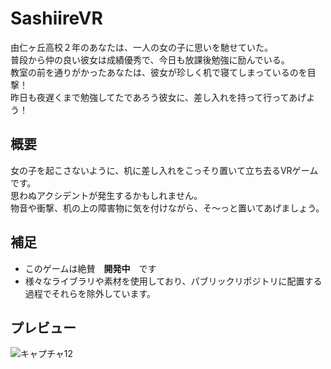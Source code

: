 # SashiireVR
由仁ヶ丘高校２年のあなたは、一人の女の子に思いを馳せていた。  
普段から仲の良い彼女は成績優秀で、今日も放課後勉強に励んでいる。  
教室の前を通りがかったあなたは、彼女が珍しく机で寝てしまっているのを目撃！  
昨日も夜遅くまで勉強してたであろう彼女に、差し入れを持って行ってあげよう！


## 概要
女の子を起こさないように、机に差し入れをこっそり置いて立ち去るVRゲームです。  
思わぬアクシデントが発生するかもしれません。  
物音や衝撃、机の上の障害物に気を付けながら、そ～っと置いてあげましょう。

## 補足
- このゲームは絶賛　**開発中**　です
- 様々なライブラリや素材を使用しており、パブリックリポジトリに配置する過程でそれらを除外しています。

## プレビュー
![キャプチャ12](https://user-images.githubusercontent.com/89596046/205509632-41ed984d-b083-431b-b951-5591e2e04e94.PNG)
